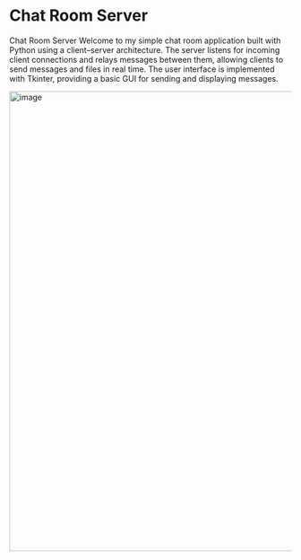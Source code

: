 # Chat Room Server
Chat Room Server 
Welcome to my simple chat room application built with Python using a client–server architecture.
The server listens for incoming client connections and relays messages between them, allowing clients to send messages and files in real time.
The user interface is implemented with Tkinter, providing a basic GUI for sending and displaying messages.



<img width="992" height="820" alt="image" src="https://github.com/user-attachments/assets/891998a0-d812-4832-b6fc-c6ee8851c6f4" />
